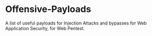 # Offensive-Payloads

A list of useful payloads for Injection Attacks and bypasses for Web Application Security, for Web Pentest.
